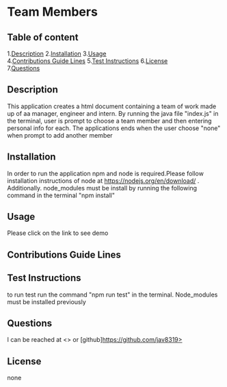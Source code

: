 
# Team Members  
      
## Table of content  

1.[Description](#description)
2.[Installation](#installation)
3.[Usage](#usage)  
4.[Contributions Guide Lines](#contributions-guide-lines) 
5.[Test Instructions](#test-instructions)
6.[License](#license)  
7.[Questions](#questions)  

## Description  

This application creates a html document containing a team of work made up of aa manager, engineer and intern. By running the java file "index.js" in the terminal, user is prompt to choose a team member and then entering personal info for each. The applications ends when the user choose "none" when prompt to add another member  

## Installation  

In order to run the application npm and node is required.Please follow installation instructions of node at https://nodejs.org/en/download/  . Additionally. node_modules must be install by running the following command in the terminal "npm install"  

## Usage  

Please click on the link to see demo  

## Contributions Guide Lines 

  

## Test Instructions  

to run test run the command "npm run test" in the terminal. Node_modules must be installed previously  

## Questions  

I can be reached at <> or  [github]https://github.com/jav8319>

## License  

none
